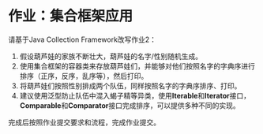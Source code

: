 # 作业：集合框架应用

请基于Java Collection Framework改写作业2：

1. 假设葫芦娃的家族不断壮大，葫芦娃的名字/性别随机生成。
2. 使用集合框架的容器类来存放葫芦娃们，并能够对他们按照名字的字典序进行排序（正序，反序，乱序等），然后打印。
3. 将葫芦娃们按照性别排成两个队伍，同样按照名字的字典序排序、打印。
4. 建议使用泛型防止队伍中混入蝎子精等异类，使用**Iterable**和**Iterator**接口，**Comparable**和**Comparator**接口完成排序，可以提供多种不同的实现。



完成后按照作业提交要求和流程，完成作业提交。